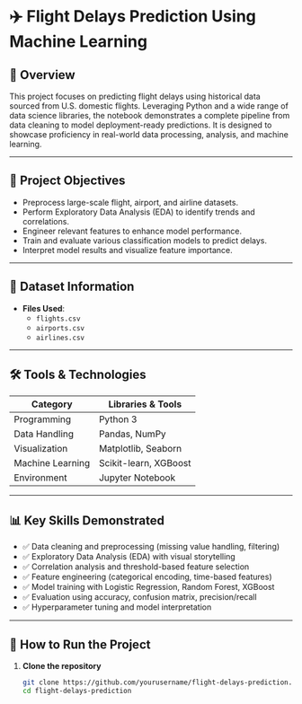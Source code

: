# ✈️ Flight Delays Prediction Using Machine Learning

## 📌 Overview

This project focuses on predicting flight delays using historical data sourced from U.S. domestic flights. Leveraging Python and a wide range of data science libraries, the notebook demonstrates a complete pipeline from data cleaning to model deployment-ready predictions. It is designed to showcase proficiency in real-world data processing, analysis, and machine learning.

---

## 🧠 Project Objectives

- Preprocess large-scale flight, airport, and airline datasets.
- Perform Exploratory Data Analysis (EDA) to identify trends and correlations.
- Engineer relevant features to enhance model performance.
- Train and evaluate various classification models to predict delays.
- Interpret model results and visualize feature importance.

---

## 📂 Dataset Information
- **Files Used**:
  - `flights.csv`
  - `airports.csv`
  - `airlines.csv`

---

## 🛠️ Tools & Technologies

| Category        | Libraries & Tools                                      |
|----------------|--------------------------------------------------------|
| Programming     | Python 3                                               |
| Data Handling   | Pandas, NumPy                                          |
| Visualization   | Matplotlib, Seaborn                                    |
| Machine Learning| Scikit-learn, XGBoost                                  |
| Environment     | Jupyter Notebook                                       |

---

## 📊 Key Skills Demonstrated

- ✅ Data cleaning and preprocessing (missing value handling, filtering)
- ✅ Exploratory Data Analysis (EDA) with visual storytelling
- ✅ Correlation analysis and threshold-based feature selection
- ✅ Feature engineering (categorical encoding, time-based features)
- ✅ Model training with Logistic Regression, Random Forest, XGBoost
- ✅ Evaluation using accuracy, confusion matrix, precision/recall
- ✅ Hyperparameter tuning and model interpretation

---

## 🚀 How to Run the Project

1. **Clone the repository**
   ```bash
   git clone https://github.com/yourusername/flight-delays-prediction.git
   cd flight-delays-prediction
